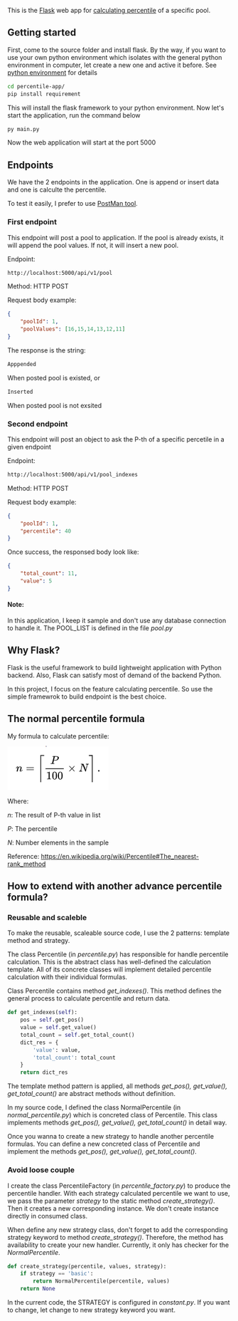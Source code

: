 This is the [Flask](https://flask.palletsprojects.com/en/1.1.x/) web app for [calculating percentile](https://en.wikipedia.org/wiki/Percentile#The_nearest-rank_method) of a specific pool.

## Getting started
First, come to the source folder and install flask. 
By the way, if you want to use your own python environment which isolates with the general python environment in computer, let create a new one and active it before. See [python environment](https://docs.python.org/3/library/venv.html) for details

```bash
cd percentile-app/
pip install requirement
```

This will install the flask framework to your python environment. 
Now let's start the application, run the command below

```bash
py main.py
```

Now the web application will start at the port 5000

## Endpoints
We have the 2 endpoints in the application. One is append or insert data and one is calculte the percentile.

To test it easily, I prefer to use [PostMan tool]().

### First endpoint
This endpoint will post a pool to application. If the pool is already exists, it will append the pool values. If not, it will insert a new pool.

Endpoint:
```bash
http://localhost:5000/api/v1/pool
```

Method: HTTP POST

Request body example:
```json
{
	"poolId": 1,
	"poolValues": [16,15,14,13,12,11]
}
```

The response is the string:
```bash
Apppended
```
When posted pool is existed, or
```bash
Inserted
```
When posted pool is not exsited

### Second endpoint
This endpoint will post an object to ask the P-th of a specific percetile in a given endpoint

Endpoint:
```bash
http://localhost:5000/api/v1/pool_indexes
```

Method: HTTP POST

Request body example:
```json
{
	"poolId": 1,
	"percentile": 40
}
```

Once success, the responsed body look like:
```json
{
    "total_count": 11,
    "value": 5
}
```

#### Note: 
In this application, I keep it sample and don't use any database connection to handle it.
The POOL_LIST is defined in the file <em>pool.py</em>

## Why Flask?
Flask is the useful framework to build lightweight application with Python backend. Also, Flask can satisfy most of demand of the backend Python.

In this project, I focus on the feature calculating percentile. So use the simple framewrok to build endpoint is the best choice.

## The normal percentile formula
My formula to calculate percentile:


![Image of Yaktocat](document/formula.PNG)


Where:

<em>n</em>: The result of P-th value in list

<em>P</em>: The percentile

<em>N</em>: Number elements in the sample

Reference: https://en.wikipedia.org/wiki/Percentile#The_nearest-rank_method
## How to extend with another advance percentile formula?
### Reusable and scaleble
To make the reusable, scaleable source code, I use the 2 patterns: template method and strategy.

The class Percentile (in <em>percentile.py</em>) has responsible for handle percentile calculation. This is the abstract class has well-defined the calculation template. All of its concrete classes will implement detailed percentile calculation with their individual formulas.

Class Percentile contains method <em>get_indexes()</em>. This method defines the general process to calculate percentile and return data.
```Python
def get_indexes(self): 
	pos = self.get_pos()
	value = self.get_value()
	total_count = self.get_total_count()
	dict_res = {
		'value': value,
		'total_count': total_count
	}
	return dict_res
```

The template method pattern is applied, all methods <em>get_pos(), get_value(), get_total_count()</em> are abstract methods without definition. 

In my source code, I defined the class NormalPercentile (in <em>normal_percentile.py</em>) which is concreted class of Percentile.
This class implements methods <em>get_pos(), get_value(), get_total_count()</em> in detail way.

Once you wanna to create a new strategy to handle another percentile formulas. You can define a new concreted class of Percentile and implement the methods <em>get_pos(), get_value(), get_total_count()</em>. 

### Avoid loose couple
I create the class PercentileFactory (in <em>percentile_factory.py</em>) to produce the percentile handler. With each strategy calculated percentile we want to use, we pass the parameter <em>strategy</em> to the static method <em>create_strategy()</em>. Then it creates a new corresponding instance. We don't create instance directly in consumed class.

When define any new strategy class, don't forget to add the corresponding strategy keyword to method <em>create_strategy()</em>. Therefore, the method has availability to create your new handler. Currently, it only has checker for the <em>NormalPercentile</em>.

```python
def create_strategy(percentile, values, strategy):
	if strategy == 'basic':
		return NormalPercentile(percentile, values)
	return None
```

In the current code, the STRATEGY is configured in <em>constant.py</em>. If you want to change, let change to new strategy keyword you want.